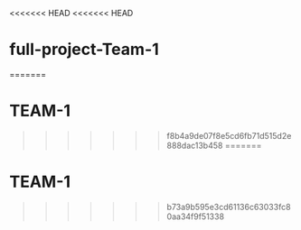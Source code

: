<<<<<<< HEAD
<<<<<<< HEAD
# full-project-Team-1
=======
# TEAM-1
>>>>>>> f8b4a9de07f8e5cd6fb71d515d2e888dac13b458
=======
# TEAM-1
>>>>>>> b73a9b595e3cd61136c63033fc80aa34f9f51338
